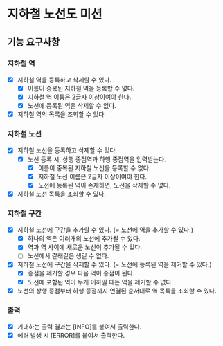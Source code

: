 # 지하철 노선도 미션

## 기능 요구사항

### 지하철 역

- [x] 지하철 역을 등록하고 삭제할 수 있다.
    - [x] 이름이 중복된 지하철 역을 등록할 수 없다.
    - [x] 지하철 역 이름은 2글자 이상이여야 한다.
    - [x] 노선에 등록된 역은 삭제할 수 없다.
- [x] 지하철 역의 목록을 조회할 수 있다.

### 지하철 노선

- [x] 지하철 노선을 등록하고 삭제할 수 있다.
    - [x] 노선 등록 시, 상행 종점역과 하행 종점역을 입력받는다.
        - [x] 이름이 중복된 지하철 노선을 등록할 수 없다.
        - [x] 지하철 노선 이름은 2글자 이상이여야 한다.
        - [x] 노선에 등록된 역이 존재하면, 노선을 삭제할 수 없다.
- [x] 지하철 노선 목록을 조회할 수 있다.

### 지하철 구간

- [x] 지하철 노선에 구간을 추가할 수 있다. (= 노선에 역을 추가할 수 있다.)
    - [x] 하나의 역은 여러개의 노선에 추가될 수 있다.
    - [x] 역과 역 사이에 새로운 노선이 추가될 수 있다.
    - [ ] 노선에서 갈래길은 생길 수 없다.
- [x] 지하철 노선에 구간을 삭제할 수 있다. (= 노선에 등록된 역을 제거할 수 있다.)
    - [x] 종점을 제거할 경우 다음 역이 종점이 된다.
    - [x] 노선에 포함된 역이 두개 이하일 때는 역을 제거할 수 없다.
- [x] 노선의 상행 종점부터 하행 종점까지 연결된 순서대로 역 목록을 조회할 수 있다.

### 출력

- [x] 기대하는 출력 결과는 [INFO]를 붙여서 출력한다.
- [x] 에러 발생 시 [ERROR]를 붙여서 출력한다.

